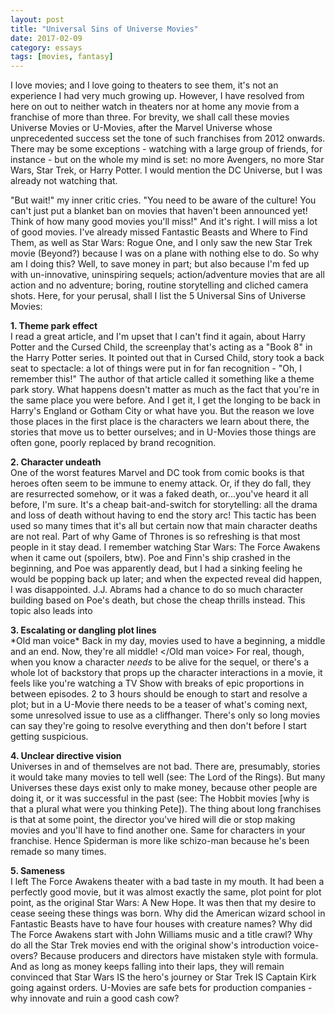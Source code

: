 ```yaml
---
layout: post
title: "Universal Sins of Universe Movies"
date: 2017-02-09
category: essays
tags: [movies, fantasy]
---
```


I love movies; and I love going to theaters to see them, it's not an experience I had very much growing up. However, I have resolved from here on out to neither watch in theaters nor at home any movie from a franchise of more than three. For brevity, we shall call these movies Universe Movies or U-Movies, after the Marvel Universe whose unprecedented success set the tone of such franchises from 2012 onwards. There may be some exceptions - watching with a large group of friends, for instance - but on the whole my mind is set: no more Avengers, no more Star Wars, Star Trek, or Harry Potter. I would mention the DC Universe, but I was already not watching that.

"But wait!" my inner critic cries. "You need to be aware of the culture! You can't just put a blanket ban on movies that haven't been announced yet! Think of how many good movies you'll miss!" And it's right. I will miss a lot of good movies. I've already missed Fantastic Beasts and Where to Find Them, as well as Star Wars: Rogue One, and I only saw the new Star Trek movie (Beyond?) because I was on a plane with nothing else to do. So why am I doing this? Well, to save money in part; but also because I'm fed up with un-innovative, uninspiring sequels; action/adventure movies that are all action and no adventure; boring, routine storytelling and cliched camera shots. Here, for your perusal, shall I list the 5 Universal Sins of Universe Movies:

**1. Theme park effect**  
I read a great article, and I'm upset that I can't find it again, about Harry Potter and the Cursed Child, the screenplay that's acting as a "Book 8" in the Harry Potter series. It pointed out that in Cursed Child, story took a back seat to spectacle: a lot of things were put in for fan recognition - "Oh, I remember this!" The author of that article called it something like a theme park story. What happens doesn't matter as much as the fact that you're in the same place you were before. And I get it, I get the longing to be back in Harry's England or Gotham City or what have you. But the reason we love those places in the first place is the characters we learn about there, the stories that move us to better ourselves; and in U-Movies those things are often gone, poorly replaced by brand recognition.

**2. Character undeath**  
One of the worst features Marvel and DC took from comic books is that heroes often seem to be immune to enemy attack. Or, if they do fall, they are resurrected somehow, or it was a faked death, or...you've heard it all before, I'm sure. It's a cheap bait-and-switch for storytelling: all the drama and loss of death without having to end the story arc! This tactic has been used so many times that it's all but certain now that main character deaths are not real. Part of why Game of Thrones is so refreshing is that most people in it stay dead.
I remember watching Star Wars: The Force Awakens when it came out (spoilers, btw). Poe and Finn's ship crashed in the beginning, and Poe was apparently dead, but I had a sinking feeling he would be popping back up later; and when the expected reveal did happen, I was disappointed. J.J. Abrams had a chance to do so much character building based on Poe's death, but chose the cheap thrills instead. This topic also leads into

**3. Escalating or dangling plot lines**  
\*Old man voice\* Back in my day, movies used to have a beginning, a middle and an end. Now, they're all middle! </Old man voice> For real, though, when you know a character _needs_ to be alive for the sequel, or there's a whole lot of backstory that props up the character interactions in a movie, it feels like you're watching a TV Show with breaks of epic proportions in between episodes. 2 to 3 hours should be enough to start and resolve a plot; but in a U-Movie there needs to be a teaser of what's coming next, some unresolved issue to use as a cliffhanger. There's only so long movies can say they're going to resolve everything and then don't before I start getting suspicious.

**4. Unclear directive vision**  
Universes in and of themselves are not bad. There are, presumably, stories it would take many movies to tell well (see: The Lord of the Rings). But many Universes these days exist only to make money, because other people are doing it, or it was successful in the past (see: The Hobbit movies [why is that a plural what were you thinking Pete]). The thing about long franchises is that at some point, the director you've hired will die or stop making movies and you'll have to find another one. Same for characters in your franchise. Hence Spiderman is more like schizo-man because he's been remade so many times.

**5. Sameness**  
I left The Force Awakens theater with a bad taste in my mouth. It had been a perfectly good movie, but it was almost exactly the same, plot point for plot point, as the original Star Wars: A New Hope. It was then that my desire to cease seeing these things was born. Why did the American wizard school in Fantastic Beasts have to have four houses with creature names? Why did The Force Awakens start with John Williams music and a title crawl? Why do all the Star Trek movies end with the original show's introduction voice-overs? Because producers and directors have mistaken style with formula. And as long as money keeps falling into their laps, they will remain convinced that Star Wars IS the hero's journey or Star Trek IS Captain Kirk going against orders. U-Movies are safe bets for production companies - why innovate and ruin a good cash cow?